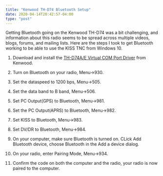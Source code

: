 ```yaml
---
title: "Kenwood TH-D74 Bluetooth Setup"
date: 2020-04-14T20:42:57-04:00
type: "post"
---
```


Getting Bluetooth going on the Kenwood TH-D74 was a bit challenging, and information about this radio seems to be spread across multiple videos, blogs, forums, and mailing lists. Here are the steps I took to get Bluetooth working to be able to use the KISS TNC from Windows 10.

1. Download and install the [TH-D74A/E Virtual COM Port Driver](https://www.kenwood.com/i/products/info/amateur/thd74_vcp_e.html) from Kenwood.

2. Turn on Bluetooth on your radio, Menu->930.

3. Set the dataspeed to 1200 bps, Menu->505.

4. Set the data band to B band, Menu->506.

5. Set PC Output(GPS) to Bluetooth, Menu->981.

6. Set the PC Output(APRS) to Bluetooth, Menu->982.

7. Set KISS to Bluetooth, Menu->983.

8. Set DV/DR to Bluetooth, Menu->984.

9. On your computer, make sure Bluetooth is turned on. CLick Add Bluetooth device, choose Bluetooth in the Add a device dialog.

10. On your radio, enter Pairing Mode, Menu->934.

11. Confirm the code on both the computer and the radio, your radio is now paired to the computer.
